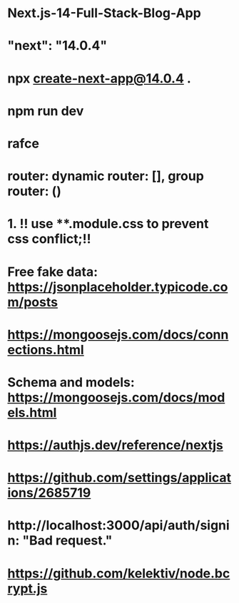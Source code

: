 # Next.js-14-Full-Stack-Blog-App
#  "next": "14.0.4"
# npx create-next-app@14.0.4 .
# npm run dev 
# rafce
# router: dynamic router: [], group router: ()
# 1. !! use   **.module.css to prevent css conflict;!!
# Free fake data: https://jsonplaceholder.typicode.com/posts
# https://mongoosejs.com/docs/connections.html
# Schema and models: https://mongoosejs.com/docs/models.html
# https://authjs.dev/reference/nextjs
# https://github.com/settings/applications/2685719
# http://localhost:3000/api/auth/signin: "Bad request."
# https://github.com/kelektiv/node.bcrypt.js


